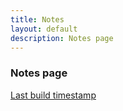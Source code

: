 ```yaml
---
title: Notes
layout: default
description: Notes page
---
```


### Notes page

[Last build timestamp](https://wryyyyyyyy.github.io/runner_one/generated.txt)
